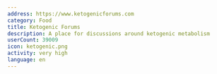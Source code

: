 ```yaml
---
address: https://www.ketogenicforums.com
category: Food
title: Ketogenic Forums
description: A place for discussions around ketogenic metabolism
userCount: 39009
icon: ketogenic.png
activity: very high
language: en
---
```

